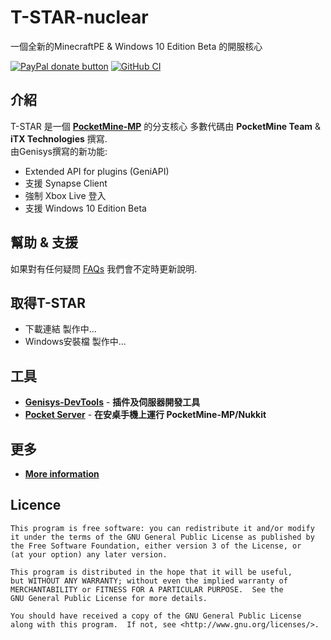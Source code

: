 T-STAR-nuclear
===================

一個全新的MinecraftPE & Windows 10 Edition Beta 的開服核心

[![PayPal donate button](https://img.shields.io/badge/paypal-donate-yellow.svg)](https://www.paypal.com/cgi-bin/webscr?cmd=_donations&business=itxtechnologiesllc%40gmail%2ecom&lc=GB&item_name=Genisys&currency_code=USD&bn=PP%2dDonationsBF%3abtn_donate_LG%2egif%3aNonHosted)
[![GitHub CI](https://gitlab.com/itxtech/genisys/badges/master/build.svg)](https://github.com/lightda104530/T-STAR-nuclear)


介紹
-------------
T-STAR 是一個 **[PocketMine-MP](https://github.com/PocketMine/PocketMine-MP)** 的分支核心 多數代碼由 **PocketMine Team** & **iTX Technologies** 撰寫.<br>
由Genisys撰寫的新功能:

* Extended API for plugins (GeniAPI)
* 支援 Synapse Client
* 強制 Xbox Live 登入
* 支援 Windows 10 Edition Beta

幫助 & 支援
-------------
如果對有任何疑問 [FAQs](https://github.com/iTXTech/Genisys/wiki/FAQs)  我們會不定時更新說明.

取得T-STAR
-------------
* 下載連結  製作中...
* Windows安裝檔 製作中...

工具
-------------
* **[Genisys-DevTools](https://github.com/iTXTech/Genisys-DevTools)** - **插件及伺服器開發工具**
* **[Pocket Server](https://github.com/fengberd/MinecraftPEServer)** - **在安桌手機上運行 PocketMine-MP/Nukkit**

更多
-------------
* __[More information](https://github.com/iTXTech/Genisys/wiki/More-information)__

Licence
-------------
	This program is free software: you can redistribute it and/or modify
	it under the terms of the GNU General Public License as published by
	the Free Software Foundation, either version 3 of the License, or
	(at your option) any later version.

	This program is distributed in the hope that it will be useful,
	but WITHOUT ANY WARRANTY; without even the implied warranty of
	MERCHANTABILITY or FITNESS FOR A PARTICULAR PURPOSE.  See the
	GNU General Public License for more details.

	You should have received a copy of the GNU General Public License
	along with this program.  If not, see <http://www.gnu.org/licenses/>.

